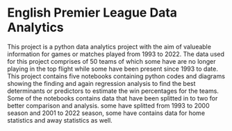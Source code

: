 # English Premier League Data Analytics
This project is a python data analytics project with the aim of valueable information for games or matches played from 1993 to 2022. 
The data used for this project comprises of 50 teams of which some have are no longer playing in the top flight while some have been present since 1993 to date. 
This project contains five notebooks containing python codes and diagrams showing the finding and again regression analysis to find the best determinants or predictors to estimate the win percentages for the teams.
Some of the notebooks contains data that have been splitted in to two for better comparison and analysis. some have splitted from 1993 to 2000 season and 2001 to 2022 season, some have contains data for home statistics and away statistics as well. 
